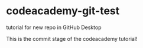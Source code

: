 # codeacademy-git-test
 tutorial for new repo in GitHub Desktop

This is the commit stage of the codeacademy tutorial!